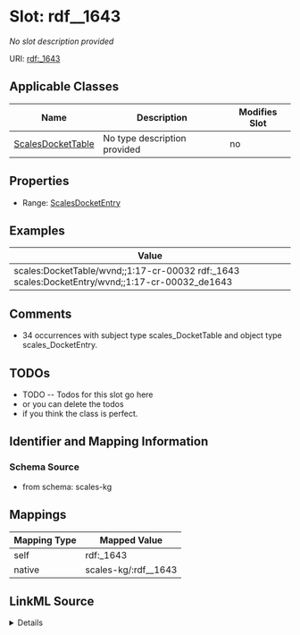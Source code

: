 

# Slot: rdf__1643


_No slot description provided_





URI: [rdf:_1643](http://www.w3.org/1999/02/22-rdf-syntax-ns#_1643)



<!-- no inheritance hierarchy -->





## Applicable Classes

| Name | Description | Modifies Slot |
| --- | --- | --- |
| [ScalesDocketTable](../classes/ScalesDocketTable.md) | No type description provided |  no  |







## Properties

* Range: [ScalesDocketEntry](../classes/ScalesDocketEntry.md)






## Examples

| Value |
| --- |
| scales:DocketTable/wvnd;;1:17-cr-00032 rdf:_1643 scales:DocketEntry/wvnd;;1:17-cr-00032_de1643 |

## Comments

* 34 occurrences with subject type scales_DocketTable and object type scales_DocketEntry.

## TODOs

* TODO -- Todos for this slot go here
* or you can delete the todos
* if you think the class is perfect.

## Identifier and Mapping Information







### Schema Source


* from schema: scales-kg




## Mappings

| Mapping Type | Mapped Value |
| ---  | ---  |
| self | rdf:_1643 |
| native | scales-kg/:rdf__1643 |




## LinkML Source

<details>
```yaml
name: rdf__1643
description: No slot description provided
todos:
- TODO -- Todos for this slot go here
- or you can delete the todos
- if you think the class is perfect.
comments:
- 34 occurrences with subject type scales_DocketTable and object type scales_DocketEntry.
examples:
- value: scales:DocketTable/wvnd;;1:17-cr-00032 rdf:_1643 scales:DocketEntry/wvnd;;1:17-cr-00032_de1643
from_schema: scales-kg
rank: 1000
slot_uri: rdf:_1643
alias: rdf__1643
domain_of:
- scales_DocketTable
range: scales_DocketEntry

```
</details>